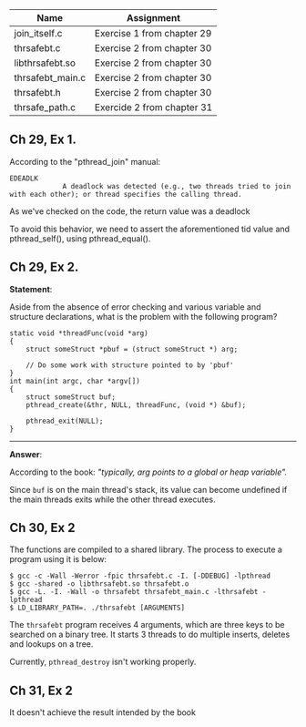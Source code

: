 | Name | Assignment |
| ---- | ---------- |
| join_itself.c | Exercise 1 from chapter 29 |
| thrsafebt.c | Exercise 2 from chapter 30 |
| libthrsafebt.so | Exercise 2 from chapter 30 |
| thrsafebt_main.c | Exercise 2 from chapter 30 |
| thrsafebt.h | Exercise 2 from chapter 30 |
| thrsafe_path.c | Exercide 2 from chapter 31 |
## Ch 29, Ex 1.

According to the "pthread_join" manual:

```
EDEADLK
             A deadlock was detected (e.g., two threads tried to join with each other); or thread specifies the calling thread.
```

As we've checked on the code, the return value was a deadlock

To avoid this behavior, we need to assert the aforementioned tid value and pthread_self(), using pthread_equal().

## Ch 29, Ex 2.

**Statement**:

Aside from the absence of error checking and various variable and structure declarations, what is the problem with the following program?

```
static void *threadFunc(void *arg)
{
    struct someStruct *pbuf = (struct someStruct *) arg;

    // Do some work with structure pointed to by 'pbuf'
}
int main(int argc, char *argv[])
{
    struct someStruct buf;
    pthread_create(&thr, NULL, threadFunc, (void *) &buf);

    pthread_exit(NULL);
}
```

---

**Answer**:

According to the book: *"typically, arg points to a global or heap variable".*

Since `buf` is on the main thread's stack, its value can become undefined if the main threads exits while the other thread executes.

## Ch 30, Ex 2

The functions are compiled to a shared library. The process to execute a program using it is below:

```
$ gcc -c -Wall -Werror -fpic thrsafebt.c -I. [-DDEBUG] -lpthread
$ gcc -shared -o libthrsafebt.so thrsafebt.o
$ gcc -L. -I. -Wall -o thrsafebt thrsafebt_main.c -lthrsafebt -lpthread
$ LD_LIBRARY_PATH=. ./thrsafebt [ARGUMENTS]
```

The `thrsafebt` program receives 4 arguments, which are three keys to be searched on a binary tree. It starts 3 threads to do multiple inserts, deletes and lookups on a tree.

Currently, `pthread_destroy` isn't working properly.

## Ch 31, Ex 2

It doesn't achieve the result intended by the book

